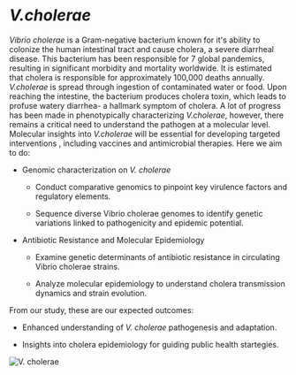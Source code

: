 # *V.cholerae*

*Vibrio cholerae* is a Gram-negative bacterium known for it's ability to colonize the human intestinal tract and cause cholera, a severe diarrheal disease. This bacterium has been responsible for 7 global pandemics, resulting in significant morbidity and mortality worldwide. It is estimated that cholera is responsible for approximately 100,000 deaths annually. *V.cholerae* is spread through ingestion of contaminated water or food. Upon reaching the intestine, the bacterium produces cholera toxin, which leads to profuse watery diarrhea- a hallmark symptom of cholera. A lot of progress has been made in phenotypically characterizing *V.cholerae*, however, there remains a critical need to understand the pathogen at a molecular level. Molecular insights into *V.cholerae* will be essential for developing targeted interventions , including vaccines and antimicrobial therapies. Here we aim to do:
* Genomic characterization on *V. cholerae*

   * Conduct comparative genomics to pinpoint key virulence factors and regulatory elements.

   * Sequence diverse Vibrio cholerae genomes to identify genetic variations linked to pathogenicity and epidemic potential.

* Antibiotic Resistance and Molecular Epidemiology

   * Examine genetic determinants of antibiotic resistance in circulating Vibrio cholerae strains.

    * Analyze molecular epidemiology to understand cholera transmission dynamics and strain evolution.

From our study, these are our expected outcomes:

* Enhanced understanding of *V. cholerae* pathogenesis and adaptation.
 
* Insights into cholera epidemiology for guiding public health startegies.

![*V. cholerae*](https://media.sciencephoto.com/c0/07/60/88/c0076088-800px-wm.jpg)
    
